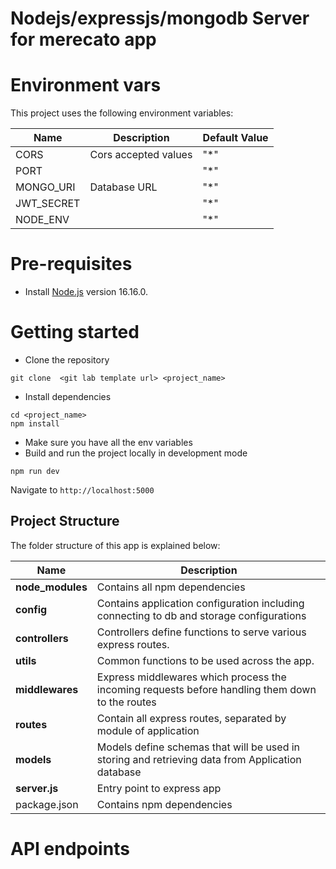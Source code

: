 # Nodejs/expressjs/mongodb Server for merecato app

# Environment vars
This project uses the following environment variables:

| Name                          | Description                         | Default Value                                  |
| ----------------------------- | ------------------------------------| -----------------------------------------------|
|CORS           | Cors accepted values            | "*"      |
|PORT           |             | "*"      |
|MONGO_URI           | Database URL            | "*"      |
|JWT_SECRET           |             | "*"      |
|NODE_ENV           |             | "*"      |



# Pre-requisites
- Install [Node.js](https://nodejs.org/en/) version 16.16.0.


# Getting started
- Clone the repository
```
git clone  <git lab template url> <project_name>
```
- Install dependencies
```
cd <project_name>
npm install
```
- Make sure you have all the env variables
- Build and run the project locally in development mode
```
npm run dev
```
  Navigate to `http://localhost:5000`


## Project Structure
The folder structure of this app is explained below:

| Name | Description |
| ------------------------ | --------------------------------------------------------------------------------------------- |
| **node_modules**         | Contains all  npm dependencies                                        
| **config**        | Contains application configuration including connecting to db and storage configurations
| **controllers**      | Controllers define functions to serve various express routes. 
| **utils**              | Common functions to be used across the app.  
| **middlewares**      | Express middlewares which process the incoming requests before handling them down to the routes
| **routes**           | Contain all express routes, separated by module of application                       
| **models**           | Models define schemas that will be used in storing and retrieving data from Application database  |
| **server.js**     | Entry point to express app                                                               |
| package.json             | Contains npm dependencies   | 


# API endpoints

